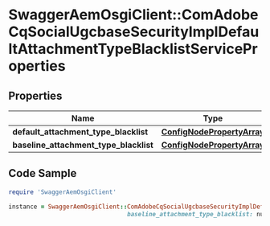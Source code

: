 # SwaggerAemOsgiClient::ComAdobeCqSocialUgcbaseSecurityImplDefaultAttachmentTypeBlacklistServiceProperties

## Properties

Name | Type | Description | Notes
------------ | ------------- | ------------- | -------------
**default_attachment_type_blacklist** | [**ConfigNodePropertyArray**](ConfigNodePropertyArray.md) |  | [optional] 
**baseline_attachment_type_blacklist** | [**ConfigNodePropertyArray**](ConfigNodePropertyArray.md) |  | [optional] 

## Code Sample

```ruby
require 'SwaggerAemOsgiClient'

instance = SwaggerAemOsgiClient::ComAdobeCqSocialUgcbaseSecurityImplDefaultAttachmentTypeBlacklistServiceProperties.new(default_attachment_type_blacklist: null,
                                 baseline_attachment_type_blacklist: null)
```


